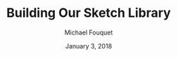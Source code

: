 ---
date: January 3, 2018
title: Building Our Sketch Library
author: Michael Fouquet
link: https://medium.com/in-the-hudl/building-our-sketch-library-cd8c925e566
description: Here are some of the decisions we arrived at and lessons we learned as we put our design system into a Library. Since launch, we’ve received a lot of feedback on how much time has been saved by using the library.
tags:
- sketch

# ================================
# ARTICLE TAGS AVAILABLE
# ================================
# - animation
# - code
# - contribution
# - design-tokens
# - figma
# - leadership
# - patterns
# - process
# - sketch
# ================================
---
